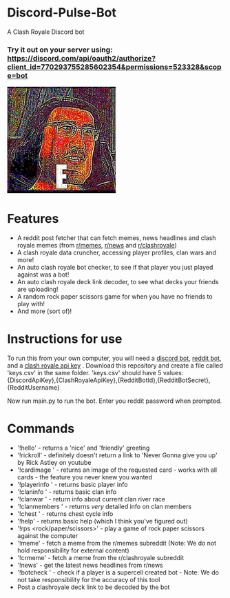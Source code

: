 # Discord-Pulse-Bot
A Clash Royale Discord bot
### Try it out on your server using: https://discord.com/api/oauth2/authorize?client_id=770293755285602354&permissions=523328&scope=bot
<img src="e.jpg" alt = "lord farquaad e meme" width = 50%>

# Features 
- A reddit post fetcher that can fetch memes, news headlines and clash royale memes (from [r/memes](https://www.reddit.com/r/memes/), [r/news](https://www.reddit.com/r/news/) and [r/clashroyale](https://www.reddit.com/r/clashroyale/))
- A clash royale data cruncher, accessing player profiles, clan wars and more!
- An auto clash royale bot checker, to see if that player you just played against was a bot!
- An auto clash royale deck link decoder, to see what decks your friends are uploading!
- A random rock paper scissors game for when you have no friends to play with!
- And more (sort of)! 

# Instructions for use
To run this from your own computer, you will need a [discord bot](https://discord.com/developers/applications/), [reddit bot](https://old.reddit.com/prefs/apps/), and a [clash royale api key](https://developer.clashroyale.com/#/) .
Download this repository and create a file called 'keys.csv' in the same folder. 'keys.csv' should have 5 values: {DiscordApiKey},{ClashRoyaleApiKey},{RedditBotId},{RedditBotSecret},{RedditUsername}

Now run main.py to run the bot. Enter you reddit password when prompted.

# Commands
- '!hello' - returns a 'nice' and 'friendly' greeting 
- '!rickroll' - definitely doesn't return a link to 'Never Gonna give you up' by Rick Astley on youtube
- '!cardimage <cardname>' - returns an image of the requested card - works with all cards - the feature you never knew you wanted
- '!playerinfo <playertag>' - returns basic player info
- '!claninfo <clantag>' - returns basic clan info
- '!clanwar <clantag>' - return info about current clan river race
- '!clanmembers <clantag>' - returns *very* detailed info on clan members
- '!chest <playertag>' - returns chest cycle info 
- '!help' - returns basic help (which I think you've figured out)
- '!rps <rock/paper/scissors>' - play a game of rock paper scissors against the computer
- '!meme' - fetch a meme from the r/memes subreddit (Note: We do not hold responsibility for external content)
- '!crmeme' - fetch a meme from the r/clashroyale subreddit 
- '!news' - get the latest news headlines from r/news
- '!botcheck <playertag>' - check if a player is a supercell created bot - Note: We do not take responsibility for the accuracy of this tool
- Post a clashroyale deck link to be decoded by the bot
